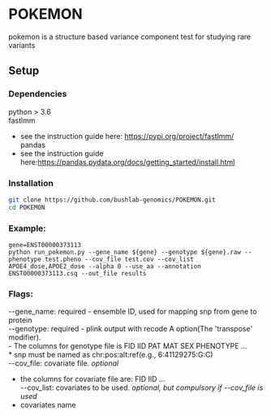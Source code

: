 # POKEMON
pokemon is a structure based variance component test for studying rare variants

## Setup
### Dependencies
python > 3.6  
fastlmm  
- see the instruction guide here: https://pypi.org/project/fastlmm/  
pandas  
- see the instruction guide here:https://pandas.pydata.org/docs/getting_started/install.html  

### Installation
```bash
git clone https://github.com/bushlab-genomics/POKEMON.git  
cd POKEMON 
```
### Example:
```
gene=ENST00000373113
python run_pokemon.py --gene_name ${gene} --genotype ${gene}.raw --phenotype test.pheno --cov_file test.cov --cov_list APOE4_dose,APOE2_dose --alpha 0 --use_aa --annotation ENST00000373113.csq --out_file results
```
### Flags:
--gene_name: required
    - ensemble ID, used for mapping snp from gene to protein  
--genotype: required
    - plink output with recode A option(The 'transpose' modifier).    
    - The columns for genotype file is FID IID PAT MAT SEX PHENOTYPE <snp1> ... <snp2>  
    * snp must be named as chr:pos:alt:ref(e.g., 6:41129275:G:C)  
--cov_file: covariate file. *optional*  
  - the columns for covariate file are: FID IID <cov1> ... <cov2>  
--cov_list: covariates to be used. *optional, but compulsory if --cov_file is used*  
  - covariates name    


